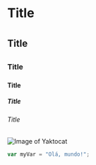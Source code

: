 # Title <h1>
## Title <h2>
### Title <h3>
#### Title <h4>
##### Title <h5>
###### Title <h6>

![Image of Yaktocat](https://octodex.github.com/images/yaktocat.png)

``` javascript
var myVar = "Olá, mundo!";
```
